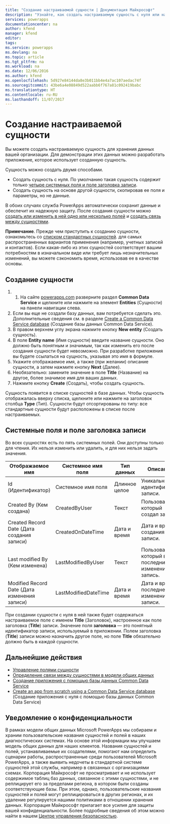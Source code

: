 ```yaml
---
title: "Создание настраиваемой сущности | Документация Майкрософт"
description: "Узнайте, как создать настраиваемую сущность с нуля или на основе существующей сущности."
services: powerapps
documentationcenter: na
author: kfend
manager: kfend
editor: 
tags: 
ms.service: powerapps
ms.devlang: na
ms.topic: article
ms.tgt_pltfrm: na
ms.workload: na
ms.date: 12/06/2016
ms.author: kfend
ms.openlocfilehash: 5d927e84144da8e3b011bb4e4a7ac107aedac74f
ms.sourcegitcommit: 43be6a4e08849d522aabb6f767a81c092419babc
ms.translationtype: HT
ms.contentlocale: ru-RU
ms.lasthandoff: 11/07/2017
---
```

# <a name="create-a-custom-entity"></a>Создание настраиваемой сущности
Вы можете создать настраиваемую сущность для хранения данных вашей организации. Для демонстрации этих данных можно разработать приложение, которое использует созданную сущность.

Сущность можно создать двумя способами.

* Создать сущность с нуля. По умолчанию такая сущность содержит только [четыре системных поля и поле заголовка записи](data-platform-create-entity.md#system-and-record-title-fields).
* Создать сущность на основе другой сущности, скопировав ее поля и параметры, но не данные.

В обоих случаях служба PowerApps автоматически сохранит данные и обеспечит их надежную защиту. После создания сущности можно [создать или изменить в ней одно или несколько полей](data-platform-manage-fields.md) и [создать связь между сущностями](data-platform-entity-lookup.md).

**Примечание**. Прежде чем приступить к созданию сущности, ознакомьтесь со [списком стандартных сущностей](data-platform-intro.md#standard-entities). для самых распространенных вариантов применения (например, учетных записей и контактов). Если какая-либо из этих сущностей соответствует вашим потребностям в изначальном виде или требует лишь незначительных изменений, вы можете сэкономить время, использовав ее в качестве основы.

## <a name="create-an-entity"></a>Создание сущности
1. 1. На сайте [powerapps.com](https://web.powerapps.com) разверните раздел **Common Data Service** и щелкните или нажмите на элемент **Entities** (Сущности) на панели навигации слева.
2. Если вы еще не создали базу данных, вам потребуется сделать это. Дополнительные сведения см. в разделе [Create a Common Data Service database](create-database.md) (Создание базы данных Common Data Service).
3. В правом верхнем углу экрана нажмите кнопку **New entity** (Создать сущность).
4. В поле **Entity name** (Имя сущности) введите название сущности. Оно должно быть понятным и значимым, так как изменить его после создания сущности будет невозможно. При разработке приложения вы будете ссылаться на сущность, указывая это имя в формуле.
5. Укажите отображаемое имя, а также (при желании) описание сущности, а затем нажмите кнопку **Next** (Далее).
6. Необязательно: замените значение в поле **Title** (Название) на другое, более значимое имя для ваших данных.
7. Нажмите кнопку **Create** (Создать), чтобы создать сущность.

Сущность появится в списке сущностей в базе данных. Чтобы сущность отображалась вверху списка, щелкните или нажмите на заголовок столбца **Type** (Тип). Сущности будут отсортированы по типу: все стандартные сущности будут расположены в списке после настраиваемых.

## <a name="system-fields-and-the-record-title-field"></a>Системные поля и поле заголовка записи
Во всех сущностях есть по пять системных полей. Они доступны только для чтения. Их нельзя изменить или удалить, и для них нельзя задать значения.

| Отображаемое имя | Системное имя поля | Тип данных | Описание |
| --- | --- | --- | --- |
| Id (Идентификатор) |Системное имя поля |Длинное целое |Уникальный идентификатор записи. |
| Created By (Кем создана) |CreatedByUser |Текст |Пользователь, который создал запись. |
| Created Record Date (Дата создания записи) |CreatedOnDateTime |Дата и время |Дата и время создания записи. |
| Last modified By (Кем изменена) |LastModifiedByUser |Текст |Пользователь, который внес последние изменения в запись. |
| Modified Record Date (Дата изменения записи) |LastModifiedDateTime |Дата и время |Дата и время последнего изменения записи. |

При создании сущности с нуля в ней также будет содержаться настраиваемое поле с именем **Title** (Заголовок), настроенное как поле заголовка (**Title**) записи. Значение поля **заголовка** — это понятный идентификатор записи, используемый в приложении. Полем заголовка (**Title**) записи можно назначить другое поле, но поле **Title** обязательно должно быть в каждой сущности.

## <a name="next-steps"></a>Дальнейшие действия
* [Управление полями сущности](data-platform-manage-fields.md)
* [Определение связи между сущностями в модели общих данных](data-platform-entity-lookup.md)
* [Создание приложения с помощью базы данных Common Data Service](data-platform-create-app.md)
* [Create an app from scratch using a Common Data Service database](data-platform-create-app-scratch.md) (Создание приложения с нуля с помощью базы данных Common Data Service)

## <a name="privacy-notice"></a>Уведомление о конфиденциальности
В рамках модели общих данных Microsoft PowerApps мы собираем и храним пользовательские названия сущностей и полей в наших диагностических системах.  На основе этой информации мы улучшаем модель общих данных для наших клиентов. Названия сущностей и полей, устанавливаемые их создателями, помогают нам определить сценарии работы, распространенные среди пользователей Microsoft PowerApps, а также выявить недочеты в стандартной системе сущностей этой службы, например в связанных с организациями схемах. Корпорация Майкрософт не просматривает и не использует содержимое таблиц баз данных, связанное с этими сущностями, и не реплицирует его за пределами региона, в котором были созданы соответствующие базы. При этом, однако, пользовательские названия сущностей и полей могут реплицироваться в других регионах, и их удаление регулируется нашими политиками в отношении хранения данных. Корпорация Майкрософт прилагает все усилия для защиты вашей конфиденциальности. Более подробные сведения об этом можно найти в нашем [Центре управления безопасностью](https://www.microsoft.com/trustcenter/Privacy/default.aspx).

